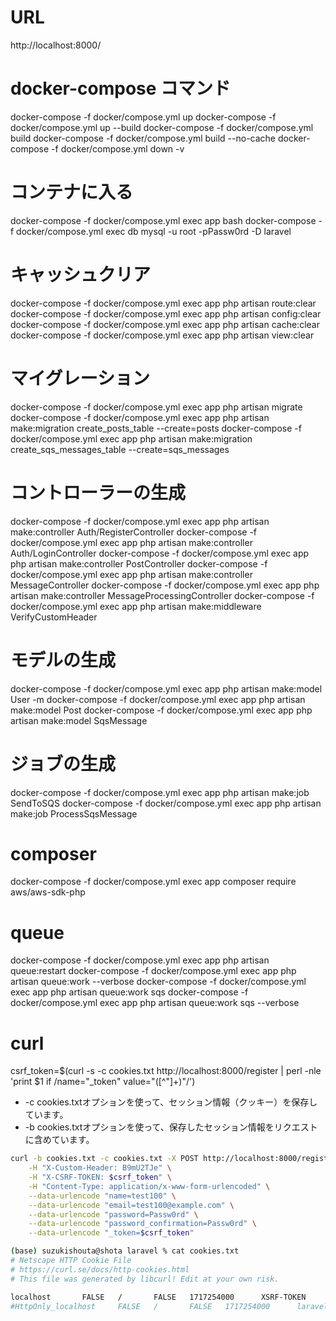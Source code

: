 # URL
http://localhost:8000/

# docker-compose コマンド
docker-compose -f docker/compose.yml up
docker-compose -f docker/compose.yml up --build
docker-compose -f docker/compose.yml build
docker-compose -f docker/compose.yml build --no-cache
docker-compose -f docker/compose.yml down -v

# コンテナに入る
docker-compose -f docker/compose.yml exec app bash
docker-compose -f docker/compose.yml exec db mysql -u root -pPassw0rd -D laravel

# キャッシュクリア
docker-compose -f docker/compose.yml exec app php artisan route:clear
docker-compose -f docker/compose.yml exec app php artisan config:clear
docker-compose -f docker/compose.yml exec app php artisan cache:clear
docker-compose -f docker/compose.yml exec app php artisan view:clear

# マイグレーション
docker-compose -f docker/compose.yml exec app php artisan migrate
docker-compose -f docker/compose.yml exec app php artisan make:migration create_posts_table --create=posts
docker-compose -f docker/compose.yml exec app php artisan make:migration create_sqs_messages_table --create=sqs_messages

# コントローラーの生成
docker-compose -f docker/compose.yml exec app php artisan make:controller Auth/RegisterController
docker-compose -f docker/compose.yml exec app php artisan make:controller Auth/LoginController
docker-compose -f docker/compose.yml exec app php artisan make:controller PostController
docker-compose -f docker/compose.yml exec app php artisan make:controller MessageController
docker-compose -f docker/compose.yml exec app php artisan make:controller MessageProcessingController
docker-compose -f docker/compose.yml exec app php artisan make:middleware VerifyCustomHeader

# モデルの生成
docker-compose -f docker/compose.yml exec app php artisan make:model User -m
docker-compose -f docker/compose.yml exec app php artisan make:model Post
docker-compose -f docker/compose.yml exec app php artisan make:model SqsMessage

# ジョブの生成
docker-compose -f docker/compose.yml exec app php artisan make:job SendToSQS
docker-compose -f docker/compose.yml exec app php artisan make:job ProcessSqsMessage

# composer
docker-compose -f docker/compose.yml exec app composer require aws/aws-sdk-php

# queue
docker-compose -f docker/compose.yml exec app php artisan queue:restart
docker-compose -f docker/compose.yml exec app php artisan queue:work --verbose
docker-compose -f docker/compose.yml exec app php artisan queue:work sqs
docker-compose -f docker/compose.yml exec app php artisan queue:work sqs --verbose

# curl
csrf_token=$(curl -s -c cookies.txt http://localhost:8000/register | perl -nle 'print $1 if /name="_token" value="([^"]+)"/')

- -c cookies.txtオプションを使って、セッション情報（クッキー）を保存しています。
- -b cookies.txtオプションを使って、保存したセッション情報をリクエストに含めています。
```sh
curl -b cookies.txt -c cookies.txt -X POST http://localhost:8000/register \
    -H "X-Custom-Header: B9mU2TJe" \
    -H "X-CSRF-TOKEN: $csrf_token" \
    -H "Content-Type: application/x-www-form-urlencoded" \
    --data-urlencode "name=test100" \
    --data-urlencode "email=test100@example.com" \
    --data-urlencode "password=Passw0rd" \
    --data-urlencode "password_confirmation=Passw0rd" \
    --data-urlencode "_token=$csrf_token"

(base) suzukishouta@shota laravel % cat cookies.txt 
# Netscape HTTP Cookie File
# https://curl.se/docs/http-cookies.html
# This file was generated by libcurl! Edit at your own risk.

localhost       FALSE   /       FALSE   1717254000      XSRF-TOKEN      testtesttesttestSSnJUtestSmVaMEEteststdVFjdVIzNk1UWDdZZXdLYVd1QUttestrN0h2Z1VKSy9WR2dYa0wiLCJtYWMiOiI4NmU4ZWQxNGVkMTQxZGFlYzM1MjJmYWZjYzUzMTFmYWFkZjgxNDMyNTFmNmQ1MTE2MjMwtest%3D
#HttpOnly_localhost     FALSE   /       FALSE   1717254000      laravel_session testtesttesttestSSnJUtestSmVaMEEteststdVFjdVIzNk1UWDdZZXdLYVd1QUttestrN0h2Z1VKSy9WR2dYa0wiLCJtYWMiOiI4NmU4ZWQxNGVkMTQxZGFlYzM1MjJmYWZjYzUzMTFmYWFkZjgxNDMyNTFmNmQ1MTE2MjMwtest%3D
```

